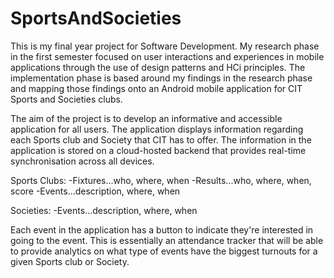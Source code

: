 # SportsAndSocieties

This is my final year project for Software Development. My research phase in the first semester focused on user interactions and experiences in mobile applications through the use of design patterns and HCi principles. The implementation phase is based around my findings in the research phase and mapping those findings onto an Android mobile application for CIT Sports and Societies clubs.

The aim of the project is to develop an informative and accessible application for all users. The application displays information regarding each Sports club and Society that CIT has to offer. The information in the application is stored on a cloud-hosted backend that provides real-time synchronisation across all devices.

Sports Clubs:
-Fixtures...who, where, when
-Results...who, where, when, score
-Events...description, where, when

Societies:
-Events...description, where, when

Each event in the application has a button to indicate they're interested in going to the event. This is essentially an attendance tracker that will be able to provide analytics on what type of events have the biggest turnouts for a given Sports club or Society.
